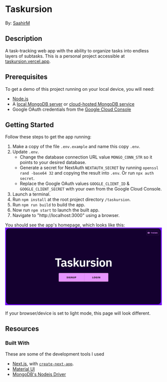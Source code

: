 # Taskursion

By: [SaahirM](https://github.com/SaahirM)

## Description
A task-tracking web app with the ability to organize tasks into endless layers of subtasks. This is a personal project accessible at [taskursion.vercel.app](https://taskursion.vercel.app/).

## Prerequisites
To get a demo of this project running on your local device, you will need:
- [Node.js](https://nodejs.org/)
- A [local MongoDB server](https://www.mongodb.com/docs/manual/installation/) or [cloud-hosted MongoDB service](https://www.mongodb.com/atlas/database)
- Google OAuth credentials from the [Google Cloud Console](https://console.cloud.google.com/apis/credentials)

## Getting Started

Follow these steps to get the app running:

1. Make a copy of the file `.env.example` and name this copy `.env`.
1. Update `.env`.
    * Change the database connection URL value `MONGO_CONN_STR` so it points to your desired database.
    * Generate a secret for NextAuth `NEXTAUTH_SECRET` by running `openssl rand -base64 32` and copying the result into `.env`. Or run `npx auth secret`.
    * Replace the Google OAuth values `GOOGLE_CLIENT_ID` & `GOOGLE_CLIENT_SECRET` with your own from the Google Cloud Console.
1. Launch a terminal.
1. Run `npm install` at the root project directory `/taskursion`.
1. Run `npm run build` to build the app.
1. Now run `npm start` to launch the built app.
1. Navigate to "http://localhost:3000" using a browser.

You should see the app's homepage, which looks like this:
![The application's homepage, which has "Taskursion" at the center of the screen in large font, and two smaller "Signup" and "Login" buttons](src/docs/homepage.png)

If your browser/device is set to light mode, this page will look different.

## Resources

### Built With

These are some of the development tools I used
- [Next.js](https://nextjs.org/), with [`create-next-app`](https://github.com/vercel/next.js/tree/canary/packages/create-next-app).
- [Material UI](https://mui.com/)
- [MongoDB's Nodejs Driver](https://www.mongodb.com/docs/drivers/node/current/)